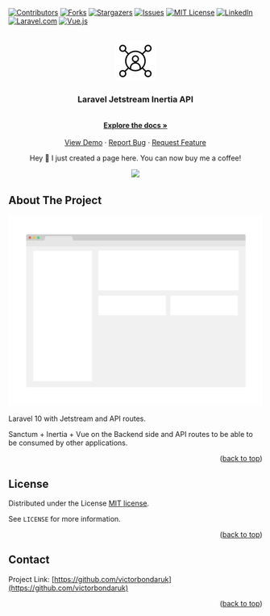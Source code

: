 <a name="readme-top"></a>

<!-- MODIFICAR PARA CADA PROYECTO -->
<!--
Laravel-Jetstream-Inertia-API = NOMBRE DEL PROYECTO GIT
Laravel Jetstream Inertia API = NOMBRE HUMANO DEL PROYECTO
proyectotemplate_url = URL DEL PROYECTO EJ https://www.destacable.com


-->
[![Contributors][contributors-shield]][contributors-url]
[![Forks][forks-shield]][forks-url]
[![Stargazers][stars-shield]][stars-url]
[![Issues][issues-shield]][issues-url]
[![MIT License][license-shield]][license-url]
[![LinkedIn][linkedin-shield]][linkedin-url]
[![Laravel.com][Laravel.com]][Laravel-url]
[![Vue.js][Vue.js]][Vue-url]

<!-- PROJECT LOGO -->
<br />
<div align="center">
  <a href="https://github.com/victorbondaruk/Laravel-Jetstream-Inertia-API">
    <img src="Documentation/images/logo.gif" alt="Logo" width="80" height="80">
  </a>

  <h3 align="center">Laravel Jetstream Inertia API</h3>

  <p align="center">
    <br />
    <a href="https://github.com/victorbondaruk/Laravel-Jetstream-Inertia-API/Documentation/README.md"><strong>Explore the docs »</strong></a>
    <br />
    <br />
    <a href="https://github.com/victorbondaruk/Laravel-Jetstream-Inertia-API">View Demo</a>
    ·
    <a href="https://github.com/victorbondaruk/Laravel-Jetstream-Inertia-API/issues">Report Bug</a>
    ·
    <a href="https://github.com/victorbondaruk/Laravel-Jetstream-Inertia-API/issues">Request Feature</a>
  </p>
</div>

<p align='center'>Hey 👋 I just created a page here. You can now buy me a coffee!</p>
<p align='center'>
<a href="https://www.buymeacoffee.com/bondaruk"><img src="https://img.shields.io/badge/Buy_Me_A_Coffee-FFDD00?style=for-the-badge&logo=buy-me-a-coffee&logoColor=black" /></a>
</p>


<!-- ABOUT THE PROJECT -->
## About The Project

[![Laravel-Jetstream-Inertia-API][product-screenshot]](proyectotemplate_url)

<!-- Descripcion del proyecto -->
Laravel 10 with Jetstream and API routes.

Sanctum + Inertia + Vue on the Backend side and API routes to be able to be consumed by other applications.



<p align="right">(<a href="#readme-top">back to top</a>)</p>

<!-- LICENSE -->
## License

Distributed under the License [MIT license](https://opensource.org/licenses/MIT).

See `LICENSE` for more information.

<p align="right">(<a href="#readme-top">back to top</a>)</p>



<!-- CONTACT -->
## Contact

Project Link: [https://github.com/victorbondaruk](https://github.com/victorbondaruk)

<p align="right">(<a href="#readme-top">back to top</a>)</p>



<!-- MARKDOWN LINKS & IMAGES -->
<!-- https://www.markdownguide.org/basic-syntax/#reference-style-links -->
[contributors-shield]: https://img.shields.io/github/contributors/victorbondaruk/Laravel-Jetstream-Inertia-API.svg?style=for-the-badge
[contributors-url]: https://github.com/victorbondaruk/Laravel-Jetstream-Inertia-API/graphs/contributors

[forks-shield]: https://img.shields.io/github/forks/victorbondaruk/Laravel-Jetstream-Inertia-API.svg?style=for-the-badge
[forks-url]: https://github.com/victorbondaruk/Laravel-Jetstream-Inertia-API/network/members
[stars-shield]: https://img.shields.io/github/stars/victorbondaruk/Laravel-Jetstream-Inertia-API.svg?style=for-the-badge
[stars-url]: https://github.com/victorbondaruk/Laravel-Jetstream-Inertia-API/stargazers
[issues-shield]: https://img.shields.io/github/issues/victorbondaruk/Laravel-Jetstream-Inertia-API.svg?style=for-the-badge
[issues-url]: https://github.com/victorbondaruk/Laravel-Jetstream-Inertia-API/issues
[license-shield]: https://img.shields.io/github/license/victorbondaruk/Laravel-Jetstream-Inertia-API.svg?style=for-the-badge
[license-url]: https://github.com/victorbondaruk/Laravel-Jetstream-Inertia-API/blob/master/LICENSE
[linkedin-shield]: https://img.shields.io/badge/-LinkedIn-black.svg?style=for-the-badge&logo=linkedin&colorB=555
[linkedin-url]: https://linkedin.com/in/victorbondaruk
[product-screenshot]: Documentation/images/screenshot.png

[Next.js]: https://img.shields.io/badge/next.js-000000?style=for-the-badge&logo=nextdotjs&logoColor=white
[Next-url]: https://nextjs.org/
[React.js]: https://img.shields.io/badge/React-20232A?style=for-the-badge&logo=react&logoColor=61DAFB
[React-url]: https://reactjs.org/
[Vue.js]: https://img.shields.io/badge/Vue.js-35495E?style=for-the-badge&logo=vuedotjs&logoColor=4FC08D
[Vue-url]: https://vuejs.org/
[Angular.io]: https://img.shields.io/badge/Angular-DD0031?style=for-the-badge&logo=angular&logoColor=white
[Angular-url]: https://angular.io/
[Svelte.dev]: https://img.shields.io/badge/Svelte-4A4A55?style=for-the-badge&logo=svelte&logoColor=FF3E00
[Svelte-url]: https://svelte.dev/

[Laravel.com]: https://img.shields.io/badge/Laravel-FF2D20?style=for-the-badge&logo=laravel&logoColor=white
[Laravel-url]: https://laravel.com

[Bootstrap.com]: https://img.shields.io/badge/Bootstrap-563D7C?style=for-the-badge&logo=bootstrap&logoColor=white
[Bootstrap-url]: https://getbootstrap.com

[JQuery.com]: https://img.shields.io/badge/jQuery-0769AD?style=for-the-badge&logo=jquery&logoColor=white
[JQuery-url]: https://jquery.com